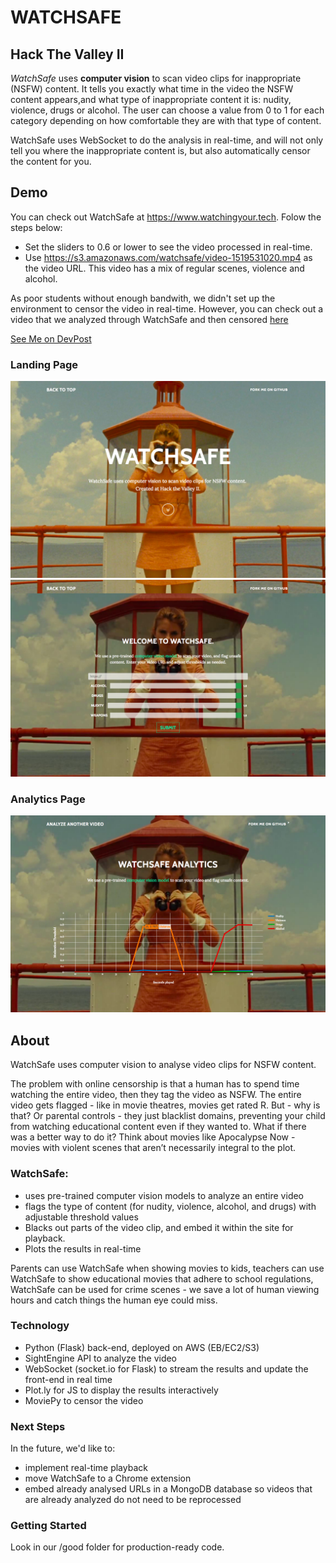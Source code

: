 # WATCHSAFE

## Hack The Valley II

*WatchSafe* uses **computer vision** to scan video clips for inappropriate (NSFW) content. It tells you exactly what time in the video the NSFW content appears,and what type of inappropriate content it is: nudity, violence, drugs or alcohol. The user can choose a value from 0 to 1 for each category depending on how comfortable they are with that type of content.

WatchSafe uses WebSocket to do the analysis in real-time, and will not only tell you where the inappropriate content is, but also automatically censor the content for you.

## Demo
You can check out WatchSafe at https://www.watchingyour.tech. Folow the steps below: 
* Set the sliders to 0.6 or lower to see the video processed in real-time.
* Use https://s3.amazonaws.com/watchsafe/video-1519531020.mp4 as the video URL. This video has a mix of regular scenes, violence and alcohol.

As poor students without enough bandwith, we didn't set up the environment to censor the video in real-time. However, you can check out a video that we analyzed through WatchSafe and then censored [here](https://www.youtube.com/watch?v=_Wwa5B8vHKo "Video Demo")

[See Me on DevPost](https://devpost.com/software/watchsafe "See WatchSafe on DevPost")

### Landing Page
![Image Not Found](preview1.png)
![Image Not Found](preview2.png)

### Analytics Page
![Image Not Found](preview4.png)

## About
WatchSafe uses computer vision to analyse video clips for NSFW content.

The problem with online censorship is that a human has to spend time watching the entire video, then they tag the video as NSFW. The entire video gets flagged - like in movie theatres, movies get rated R. But - why is that? Or parental controls - they just blacklist domains, preventing your child from watching educational content even if they wanted to. What if there was a better way to do it? Think about movies like Apocalypse Now - movies with violent scenes that aren’t necessarily integral to the plot.

### WatchSafe:
* uses pre-trained computer vision models to analyze an entire video
* flags the type of content (for nudity, violence, alcohol, and drugs) with adjustable threshold values
* Blacks out parts of the video clip, and embed it within the site for playback.
* Plots the results in real-time

Parents can use WatchSafe when showing movies to kids, teachers can use WatchSafe to show educational movies that adhere to school regulations, WatchSafe can be used for crime scenes - we save a lot of human viewing hours and catch things the human eye could miss.

### Technology
* Python (Flask) back-end, deployed on AWS (EB/EC2/S3)
* SightEngine API to analyze the video
* WebSocket (socket.io for Flask) to stream the results and update the front-end in real time
* Plot.ly for JS to display the results interactively
* MoviePy to censor the video

### Next Steps
In the future, we'd like to:
* implement real-time playback 
* move WatchSafe to a Chrome extension
* embed already analysed URLs in a MongoDB database so videos that are already analyzed do not need to be reprocessed


### Getting Started
Look in our /good folder for production-ready code.
